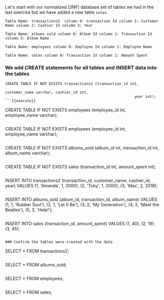 Let's start with our normalized (3NF) database set of tables we had in the last exercise but we have added a new table `sales`. 

`Table Name: transactions2 
column 0: transaction Id
column 1: Customer Name
column 2: Cashier Id
column 3: Year `

`Table Name: albums_sold
column 0: Album Id
column 1: Transaction Id
column 3: Album Name` 

`Table Name: employees
column 0: Employee Id
column 1: Employee Name `

`Table Name: sales
column 0: Transaction Id
column 1: Amount Spent
`

### We add CREATE statements for all tables and INSERT data into the tables

```
CREATE TABLE IF NOT EXISTS transactions2 (transaction_id int, 
                                                           customer_name varchar, cashier_id int, 
                                                           year int);
```{{execute}}

```
CREATE TABLE IF NOT EXISTS employees (employee_id int, employee_name varchar);
```{{execute}}

```
CREATE TABLE IF NOT EXISTS employees (employee_id int, employee_name varchar);
```{{execute}}

```
CREATE TABLE IF NOT EXISTS albums_sold (album_id int, transaction_id int, 
                                                          album_name varchar);
```{{execute}}

```
CREATE TABLE IF NOT EXISTS sales (transaction_id int, amount_spent int);
 ```{{execute}}
```
INSERT INTO transactions2 (transaction_id, customer_name, cashier_id, year) 
                 VALUES 
                 (1, 'Amanda', 1, 2000), (2, 'Toby', 1, 2000), (3, 'Max', 2, 2018);
```{{execute}}
```
INSERT INTO albums_sold (album_id, transaction_id, album_name) 
                 VALUES (1, 1, 'Rubber Soul'), (2, 1, 'Let It Be'), (3, 2, 'My Generation'), (4, 3, 'Meet the Beatles'), (5, 3, 'Help!');
```{{execute}}
```
INSERT INTO sales (transaction_id, amount_spent) 
                 VALUES 
                 (1, 40), (2, 19), (3, 45);
```{{execute}}

### Confirm the tables were created with the data
```
SELECT * FROM transactions2;
```{{execute}}
```
SELECT * FROM albums_sold;
```{{execute}}
```
SELECT * FROM employees;
```{{execute}}
```
SELECT * FROM sales;
```{{execute}}

